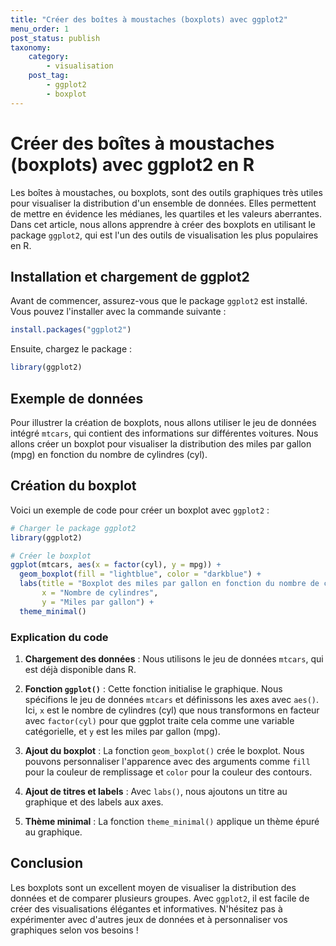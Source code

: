 ```yaml
---
title: "Créer des boîtes à moustaches (boxplots) avec ggplot2"
menu_order: 1
post_status: publish
taxonomy:
    category:
        - visualisation
    post_tag:
        - ggplot2
        - boxplot
---
```


# Créer des boîtes à moustaches (boxplots) avec ggplot2 en R

Les boîtes à moustaches, ou boxplots, sont des outils graphiques très utiles pour visualiser la distribution d'un ensemble de données. Elles permettent de mettre en évidence les médianes, les quartiles et les valeurs aberrantes. Dans cet article, nous allons apprendre à créer des boxplots en utilisant le package `ggplot2`, qui est l'un des outils de visualisation les plus populaires en R.

## Installation et chargement de ggplot2

Avant de commencer, assurez-vous que le package `ggplot2` est installé. Vous pouvez l'installer avec la commande suivante :

```R
install.packages("ggplot2")
```

Ensuite, chargez le package :

```R
library(ggplot2)
```

## Exemple de données

Pour illustrer la création de boxplots, nous allons utiliser le jeu de données intégré `mtcars`, qui contient des informations sur différentes voitures. Nous allons créer un boxplot pour visualiser la distribution des miles par gallon (mpg) en fonction du nombre de cylindres (cyl).

## Création du boxplot

Voici un exemple de code pour créer un boxplot avec `ggplot2` :

```R
# Charger le package ggplot2
library(ggplot2)

# Créer le boxplot
ggplot(mtcars, aes(x = factor(cyl), y = mpg)) +
  geom_boxplot(fill = "lightblue", color = "darkblue") +
  labs(title = "Boxplot des miles par gallon en fonction du nombre de cylindres",
       x = "Nombre de cylindres",
       y = "Miles par gallon") +
  theme_minimal()
```

### Explication du code

1. **Chargement des données** : Nous utilisons le jeu de données `mtcars`, qui est déjà disponible dans R.

2. **Fonction `ggplot()`** : Cette fonction initialise le graphique. Nous spécifions le jeu de données `mtcars` et définissons les axes avec `aes()`. Ici, `x` est le nombre de cylindres (cyl) que nous transformons en facteur avec `factor(cyl)` pour que ggplot traite cela comme une variable catégorielle, et `y` est les miles par gallon (mpg).

3. **Ajout du boxplot** : La fonction `geom_boxplot()` crée le boxplot. Nous pouvons personnaliser l'apparence avec des arguments comme `fill` pour la couleur de remplissage et `color` pour la couleur des contours.

4. **Ajout de titres et labels** : Avec `labs()`, nous ajoutons un titre au graphique et des labels aux axes.

5. **Thème minimal** : La fonction `theme_minimal()` applique un thème épuré au graphique.

## Conclusion

Les boxplots sont un excellent moyen de visualiser la distribution des données et de comparer plusieurs groupes. Avec `ggplot2`, il est facile de créer des visualisations élégantes et informatives. N'hésitez pas à expérimenter avec d'autres jeux de données et à personnaliser vos graphiques selon vos besoins !

